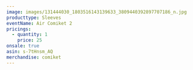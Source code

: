 ```yaml
---
image: images/131444030_1803516143139633_3809440392897707186_n.jpg
producttype: Sleeves
eventName: Air Comiket 2
pricings:
  - quantity: 1
    price: 25
onsale: true
asin: s-7tHnsm_AQ
merchandise: comiket
---
```

